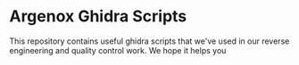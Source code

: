 # Argenox Ghidra Scripts

This repository contains useful ghidra scripts that we've used in our reverse engineering and quality control work.
We hope it helps you
